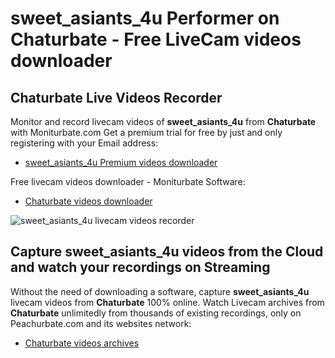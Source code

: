 # sweet_asiants_4u Performer on Chaturbate - Free LiveCam videos downloader

## Chaturbate Live Videos Recorder

Monitor and record livecam videos of **sweet_asiants_4u** from **Chaturbate** with Moniturbate.com
Get a premium trial for free by just and only registering with your Email address:
* [sweet_asiants_4u Premium videos downloader](https://moniturbate.com/request-demo-licence-key.html)

Free livecam videos downloader - Moniturbate Software:
* [Chaturbate videos downloader](https://moniturbate.com/moniturbate-download-software.html)

![sweet_asiants_4u livecam videos recorder](https://peachurnet.com/templates/moniturbate-software.png)


## Capture sweet_asiants_4u videos from the Cloud and watch your recordings on Streaming

Without the need of downloading a software, capture **sweet_asiants_4u** livecam videos from **Chaturbate** 100% online.
Watch Livecam archives from **Chaturbate** unlimitedly from thousands of existing recordings, only on Peachurbate.com and its websites network:
* [Chaturbate videos archives](https://peachurnet.com/)